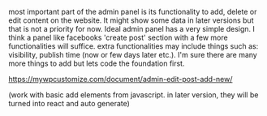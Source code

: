 most important part of the admin panel is its functionality to add, delete or edit content on the website. It might show some data
in later versions but that is not a priority for now. Ideal admin panel has a very simple design. I think a panel like facebooks 'create post' section with a few more functionalities will suffice. extra functionalities may include things such as: visibility, publish time (now or few days later etc.). I'm sure there are many more things to add but lets code the foundation first.

https://mywpcustomize.com/document/admin-edit-post-add-new/ 

(work with basic add elements from javascript. in later version, they will be turned into react and auto generate)